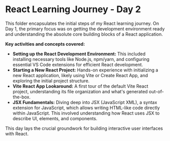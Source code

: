 # React Learning Journey - Day 2

This folder encapsulates the initial steps of my React learning journey. On Day 1, the primary focus was on getting the development environment ready and understanding the absolute core building blocks of a React application.

**Key activities and concepts covered:**

* **Setting up the React Development Environment:** This included installing necessary tools like Node.js, npm/yarn, and configuring essential VS Code extensions for efficient React development.
* **Starting a New React Project:** Hands-on experience with initializing a new React application, likely using Vite or Create React App, and exploring the initial project structure.
* **Vite React App Lookaround:** A first tour of the default Vite React project, understanding its file organization and what's generated out-of-the-box.
* **JSX Fundamentals:** Diving deep into JSX (JavaScript XML), a syntax extension for JavaScript, which allows writing HTML-like code directly within JavaScript. This involved understanding how React uses JSX to describe UI, elements, and components.

This day lays the crucial groundwork for building interactive user interfaces with React.
